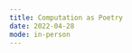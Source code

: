 ```yaml
---
title: Computation as Poetry
date: 2022-04-28
mode: in-person
---
```


<!-- project: "project3.md"
reading: "[MacKenzie Wark: Wendy Chun, on Software and the Machine](https://publicseminar.org/2015/07/wendy-chun-on-software-and-the-machine/) (for the original text, see PDF: [Wendy Chun: On Software](/pdf/wendychun_onsoftware.pdf))" 
tutorials: "Review previous JavaScript / jQuery tutorials" -->